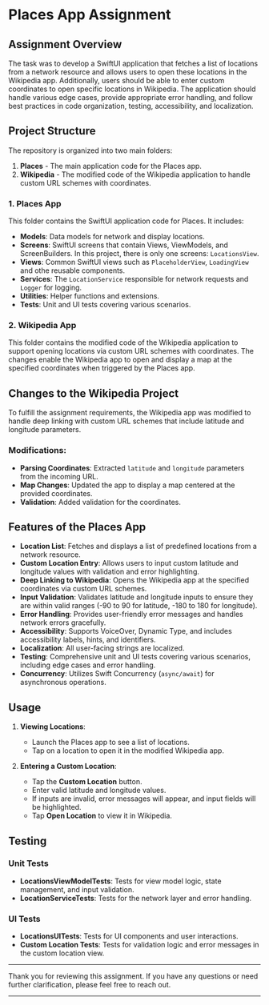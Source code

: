# Places App Assignment

## Assignment Overview
The task was to develop a SwiftUI application that fetches a list of locations from a network resource and allows users to open these locations in the Wikipedia app. Additionally, users should be able to enter custom coordinates to open specific locations in Wikipedia. The application should handle various edge cases, provide appropriate error handling, and follow best practices in code organization, testing, accessibility, and localization.

## Project Structure

The repository is organized into two main folders:

1. **Places** - The main application code for the Places app.
2. **Wikipedia** - The modified code of the Wikipedia application to handle custom URL schemes with coordinates.

### 1. Places App

This folder contains the SwiftUI application code for Places. It includes:

- **Models**: Data models for network and display locations.
- **Screens**: SwiftUI screens that contain Views, ViewModels, and ScreenBuilders. In this project, there is only one screens: `LocationsView`.
- **Views**: Common SwiftUI views such as `PlaceholderView`, `LoadingView` and othe reusable components.
- **Services**: The `LocationService` responsible for network requests and `Logger` for logging.
- **Utilities**: Helper functions and extensions.
- **Tests**: Unit and UI tests covering various scenarios.

### 2. Wikipedia App

This folder contains the modified code of the Wikipedia application to support opening locations via custom URL schemes with coordinates. The changes enable the Wikipedia app to open and display a map at the specified coordinates when triggered by the Places app.

## Changes to the Wikipedia Project

To fulfill the assignment requirements, the Wikipedia app was modified to handle deep linking with custom URL schemes that include latitude and longitude parameters.

### Modifications:

- **Parsing Coordinates**: Extracted `latitude` and `longitude` parameters from the incoming URL.
- **Map Changes**: Updated the app to display a map centered at the provided coordinates.
- **Validation**: Added validation for the coordinates.

## Features of the Places App

- **Location List**: Fetches and displays a list of predefined locations from a network resource.
- **Custom Location Entry**: Allows users to input custom latitude and longitude values with validation and error highlighting.
- **Deep Linking to Wikipedia**: Opens the Wikipedia app at the specified coordinates via custom URL schemes.
- **Input Validation**: Validates latitude and longitude inputs to ensure they are within valid ranges (-90 to 90 for latitude, -180 to 180 for longitude).
- **Error Handling**: Provides user-friendly error messages and handles network errors gracefully.
- **Accessibility**: Supports VoiceOver, Dynamic Type, and includes accessibility labels, hints, and identifiers.
- **Localization**: All user-facing strings are localized.
- **Testing**: Comprehensive unit and UI tests covering various scenarios, including edge cases and error handling.
- **Concurrency**: Utilizes Swift Concurrency (`async/await`) for asynchronous operations.

## Usage

1. **Viewing Locations**:

   - Launch the Places app to see a list of locations.
   - Tap on a location to open it in the modified Wikipedia app.

2. **Entering a Custom Location**:

   - Tap the **Custom Location** button.
   - Enter valid latitude and longitude values.
   - If inputs are invalid, error messages will appear, and input fields will be highlighted.
   - Tap **Open Location** to view it in Wikipedia.

## Testing

### Unit Tests

- **LocationsViewModelTests**: Tests for view model logic, state management, and input validation.
- **LocationServiceTests**: Tests for the network layer and error handling.

### UI Tests

- **LocationsUITests**: Tests for UI components and user interactions.
- **Custom Location Tests**: Tests for validation logic and error messages in the custom location view.

---

Thank you for reviewing this assignment. If you have any questions or need further clarification, please feel free to reach out.

---